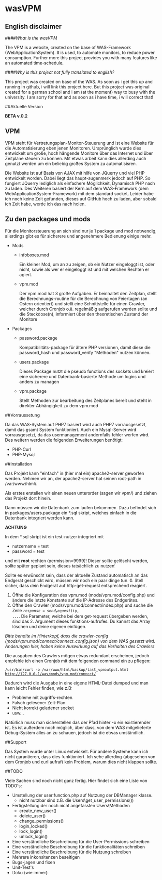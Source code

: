 # wasVPM

## English disclaimer
####*What is the wasVPM*

The VPM is a website, created on the base of WAS-Framework (WebApplicationSystem).
It is used, to automate monitors, to reduce power consumption. Further more this project provides you
with many features like an automated time-schedule.

####*Why is this project not fully translated to english?*

This project was created on base of the WAS. 
As soon as i get this up and running in github, i will link this project here.
But this project was original created for a german school and i am (at the moment)
way to busy with the university. I am sorry for that and as soon as i have time, i will correct that!

##Aktuelle Version

__BETA v.0.2__

## VPM

VPM steht für Vertretungsplan-Monitor-Steuerung und ist eine Website für die Automatisierung eben jenen Monitoren.
Ursprünglich wurde dies entwickelt um große, hoch hängende Monitore über das Internet und über Zeitpläne
steuern zu können. Mit etwas arbeit kann dies allerding auch genutzt werden um ein beliebig großes System
zu automatisisren.

Die Website ist auf Basis von AJAX mit hilfe von JQuerry und viel PHP entwickelt worden.
Dabei liegt das haupt-augenmerk jedoch auf PHP. So fungiert JQuerry lediglich als einfachere Möglichkeit,
Dynamisch PHP nach zu laden. Des Weiteren basiert der Kern auf dem WAS-Framework (dem WebApplicationSystem-Framework)
mit dem standard socket. Leider habe ich noch keine Zeit gefunden, dieses auf GitHub hoch zu laden, 
aber sobald ich Zeit habe, werde ich das nach holen.

## Zu den packages und mods

Für die Monitorsteuerung an sich sind nur je 1 package und mod notwendig, allerdings gibt es für sicherere und
angenehmere Bedienung einige mehr.

 * Mods
   * infoboxes.mod
   
     Ein kleiner Mod, um an zu zeigen, ob ein Nutzer eingeloggt ist, oder nicht, sowie als wer er eingeloggt ist
     und mit welchen Rechten er agiert.
   
   * vpm.mod
   
     Der vpm.mod hat 3 große Aufgaben. Er beinhaltet den Zeitplan, stellt die Berechnungs-routine für
     die Berechnung von Feiertagen (an Ostern orientiert) und stellt eine Schnittstelle für einen Crawler,
     welcher durch Cronjob o.ä. regelmäßig aufgerufen werden sollte und die Steckdose(n), informiert über
     den theoretischen Zustand der Monitore
   
 * Packages
   * password.package
   
     Kompatibilitäts-package für ältere PHP versionen, damit diese die password_hash und password_verify
     "Methoden" nutzen können.
   
   * users.package
   
     Dieses Package nutzt die pseudo functions des sockets und kreiert eine sicherere und Datenbank-basierte
     Methode um logins und anders zu managen
   
   * vpm.package
   
     Stellt Methoden zur bearbeitung des Zeitplanes bereit und steht in direkter Abhängigkeit zu dem
     vpm.mod 

##Vorraussetung

Da das WAS-System auf PHP7 basiert wird auch PHP7 vorrausgesetzt, damit das gsamt System funktioniert.
Auch ein Mysql-Server wird vorrausgesetzt, da das usermanagement andernfalls fehler werfen wird.
Des weitern werden die folgenden Erweiterungen benötigt:
* PHP-Curl
* PHP-Mysql

##Installation

Das Projekt kann "einfach" in (hier mal ein) apache2-server geworfen werden. Nehmen wir an, der apache2-server
hat seinen root-path in /var/www/html/.

Als erstes erstellen wir einen neuen unterorder (sagen wir vpm/) und ziehen das Projekt dort hinein.

Dann müssen wir die Datenbank zum laufen bekommen. Dazu befindet sich in packages/users.package
ein *.sql skript, welches einfach in die Datenbank integriert werden kann.

**ACHTUNG**

In dem *.sql skript ist ein test-nutzer integriert mit 
* nutzername = test
* password = test

und mit **root** rechten (permission=9999)! Dieser sollte gelöscht werden, sollte später geplant sein,
dieses tatsächlich zu nutzen!

Sollte es erwünscht sein, dass der aktuelle Zustand automatisch an das Endgerät geschickt wird,
müssen wir noch ein paar dinge tun.
0. Stell sicher, dass dein Endgerät auf http-get-request entsprechend reagiert.
1. Öffne die Konfiguration des vpm.mod (mods/vpm.mod/config.php) und ändere die letzte Konstante
auf die IP-Adresse des Endgerätes.
2. Öffne den Crawler (mods/vpm.mod/connect/index.php) und suche die Zeile
<code>$response = send_request($ip, ...</code>. Die Parameter, welche bei dem get-request übergeben
werden, sind das 2. Argument dieses funktions-aufrufes. Du kannst das Array löschen und deine eigenen
einfügen.

*Bitte behalte im Hinterkopf, dass die crawler-config (mods/vpm.mod/connect/connect_config.json) von
dem WAS gesetzt wird. Änderungen hier, haben keine Auswirkung auf das Verhalten des Crawlers*

Die ausgaben des Crawlers mögen etwas redundant erscheinen, jedoch empfehle ich einen Cronjob mit
dem folgenden command ein zu pflegen:

<code>/usr/bin/curl -o /var/www/html/backup/last_vpmoutput.html http://127.0.0.1/was/mods/vpm.mod/connect/</code>

Dadurch wird die Ausgabe in eine eigene HTML-Datei dumped und man kann leicht Fehler finden, wie z.B:
* Probleme mit zugriffs-rechten.
* Falsch gelesener Zeit-Plan
* Nicht korrekt geladener socket
* usw...

Natürlich muss man sicherstellen das der Pfad hinter -o ein existierender ist. Es ist außerdem noch
möglich, über dass, von dem WAS mitgelieferte Debug-System alles an zu schauen, jedoch ist die etwas
umständlich.

##Support

Das System wurde unter Linux entwickelt. Für andere Systeme kann ich nicht garantieren, dass dies 
funktioniert. Ich sehe allerding (abgesehen von dem Cronjob und curl aufruf) kein Problem, warum
dies nicht klappen sollte.

##TODO

Viele Sachen sind noch nicht ganz fertig. Hier findet sich eine Liste von TODO's:
* Umstellung der user.function.php auf Nutzung der DBManager klasse.
  * nicht nutzbar sind z.B. die Users\get_user_permissions())
* Fertigstellung der noch nicht angefassten Users\Methoden
  * create_new_user()
  * delete_user()
  * change_permissions()
  * login_locked() 
  * lock_login()
  * unlock_login()
* Eine verständliche Beschreibung für die User-Permissions schreiben
* Eine verständliche Beschreibung für die funktionalitäten schreiben
* Eine verständliche Beschreibung für die Nutzung schreiben
* Mehrere inkonsitenzen beseitigen
* Bugs-jagen und fixen
* Unit-Test's
* Doku (wie immer)